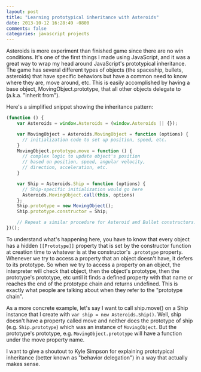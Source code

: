 ```yaml
---
layout: post
title: "Learning prototypical inheritance with Asteroids"
date: 2013-10-12 16:28:49 -0800
comments: false
categories: javascript projects
---
```


Asteroids is more experiment than finished game since there are no win conditions. It's one of the first things I made using JavaScript, and it was a great way to wrap my head around JavaScript's prototypical inheritance. The game has several different types of objects (the spaceship, bullets, asteroids) that have specific behaviors but have a common need to know where they are, move around, etc. This is easily accomplished by having a base object, MovingObject.prototype, that all other objects delegate to (a.k.a. "inherit from").

Here's a simplified snippet showing the inheritance pattern:

```javascript
(function () {
    var Asteroids = window.Asteroids = (window.Asteroids || {});

    var MovingObject = Asteroids.MovingObject = function (options) {
      // initialization code to set up position, speed, etc.
    }
    MovingObject.prototype.move = function () {
      // complex logic to update object's position
      // based on position, speed, angular velocity, 
      // direction, acceleration, etc.
    }

    var Ship = Asteroids.Ship = function (options) {
      // Ship-specific initialization would go here
      Asteroids.MovingObject.call(this, options)
    };
    Ship.prototype = new MovingObject();
    Ship.prototype.constructor = Ship;

    // Repeat a similar procedure for Asteroid and Bullet constructors.
})();
```

To understand what's happening here, you have to know that every object has a hidden `[[Prototype]]` property that is set by the constructor function at creation time to whatever is at the constructor's `.prototype` property. Whenever we try to access a property that an object doesn't have, it defers to its prototype. So when we try to access a property on an object, the interpreter will check that object, then the object's prototype, then the prototype's prototype, etc until it finds a defined property with that name or reaches the end of the prototype chain and returns undefined. This is exactly what people are talking about when they refer to the "prototype chain".  

As a more concrete example, let's say I want to call ship.move() on a Ship instance that I create with `var ship = new Asteroids.Ship()`. Well, ship doesn't have a property called move and neither does the prototype of ship (e.g. `Ship.prototype`) which was an instance of `MovingObject`. But the prototype's prototype, e.g. `MovingObject.prototype` will have a function under the move property name.

I want to give a shoutout to Kyle Simpson for explaining prototypical inheritance (better known as "behavior delegation") in a way that actually makes sense.